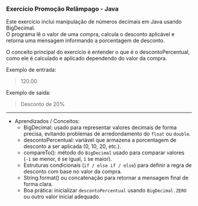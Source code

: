 ### Exercício Promoção Relâmpago - Java

Este exercício inclui manipulação de números decimais em Java usando BigDecimal.  
O programa lê o valor de uma compra, calcula o desconto aplicável e retorna uma mensagem informando a porcentagem de desconto.

O conceito principal do exercício é entender o que é o descontoPercentual, como ele é calculado e aplicado dependendo do valor da compra.

Exemplo de entrada:

> 120.00

Exemplo de saída:

> Desconto de 20%
---
* Aprendizados / Conceitos:
    * BigDecimal: usado para representar valores decimais de forma precisa, evitando problemas de arredondamento do `float` ou `double`.
    * descontoPercentual: variável que armazena a porcentagem de desconto a ser aplicada (0, 10, 20, etc.).
    * compareTo(): método do `BigDecimal` usado para comparar valores (`-1` se menor, `0` se igual, `1` se maior).
    * Estruturas condicionais (`if / else if / else`) para definir a regra de desconto com base no valor da compra.
    * String.format() ou concatenação para retornar a mensagem final de forma clara.
    * Boa prática: inicializar `descontoPercentual` usando `BigDecimal.ZERO` ou outro valor inicial adequado.
